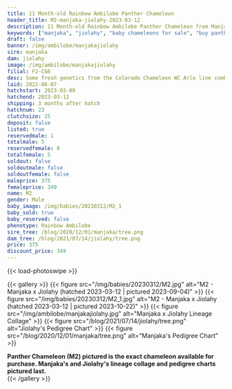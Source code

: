 ```yaml
---
title: 11 Month-old Rainbow Ambilobe Panther Chameleon
header_title: M2-manjaka-jiolahy-2023-03-12
description: 11 Month-old Rainbow Ambilobe Panther Chameleon from Manjaka and Jiolahy. Some fresh genetics from the Colorado Chameleon WC Arlo line combined with a female from WC The Don. A great F1 x F1 combination unrelated to anything we have! We've included sire and dam dendrograms if available, but you can view our Manjaka or Jiolahy breeder pages for more information.
keywords: ["manjaka", "jiolahy", "baby chameleons for sale", "buy panther chameleon", "panther for sale", "panther chameleon price", "ambilobe panther chameleon"]
draft: false
banner: /img/ambilobe/manjakajiolahy
sire: manjaka
dam: jiolahy
image: /img/ambilobe/manjakajiolahy
filial: F2-CG6
desc: Some fresh genetics from the Colorado Chameleon WC Arlo line combined with a female from WC The Don. A great F1 x F1 combination unrelated to anything we have!
laid: 2022-06-07
hatchstart: 2023-03-09
hatchend: 2023-03-12
shipping: 3 months after hatch
hatchnum: 23
clutchsize: 25
deposit: false
listed: true
reservedmale: 1
totalmale: 5
reservedfemale: 0
totalfemale: 5
soldout: false
soldoutmale: false
soldoutfemale: false
maleprice: 375
femaleprice: 349
name: M2
gender: Male
baby_image: /img/babies/20230312/M2_1
baby_sold: true
baby_reserved: false
phenotype: Rainbow Ambilobe
sire_tree: /blog/2020/12/01/manjaka/tree.png
dam_tree: /blog/2021/07/14/jiolahy/tree.png
price: 375
discount_price: 349
---
```


{{< load-photoswipe >}}

{{< gallery >}}
  {{< figure src="/img/babies/20230312/M2.jpg" alt="M2 - Manjaka x Jiolahy (hatched 2023-03-12 | pictured 2023-09-04)" >}}
  {{< figure src="/img/babies/20230312/M2_1.jpg" alt="M2 - Manjaka x Jiolahy (hatched 2023-03-12 | pictured 2023-10-22)" >}}
  {{< figure src="/img/ambilobe/manjakajiolahy.jpg" alt="Manjaka x Jiolahy Lineage Collage" >}}
  {{< figure src="/blog/2021/07/14/jiolahy/tree.png" alt="Jiolahy's Pedigree Chart" >}}
  {{< figure src="/blog/2020/12/01/manjaka/tree.png" alt="Manjaka's Pedigree Chart" >}}
  <figcaption><strong>Panther Chameleon (M2) pictured is the exact chameleon available for purchase. Manjaka's and Jiolahy's lineage collage and pedigree charts pictured last.</strong></figcaption>
{{< /gallery >}}
